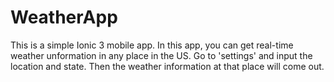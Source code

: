 # WeatherApp

This is a simple Ionic 3 mobile app.
In this app, you can get real-time weather unformation in any place in the US.
Go to 'settings' and input the location and state.
Then the weather information at that place will come out.
